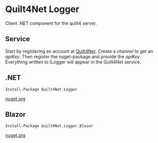 # Quilt4Net Logger
Client .NET component for the quilt4 server.

## Service
Start by registering an account at [Quilt4Net](https://quilt4net.com).
Create a *channel* to get an *apiKey*.
Then register the nuget-package and provide the *apiKey*.
Everything written to ILogger will appear in the Quilt4Net service.

## .NET
`Install-Package Quilt4Net.Logger`

[nuget.org](https://www.nuget.org/packages/Quilt4Net.Logger#readme-body-tab)


## Blazor
`Install-Package Quilt4Net.Logger.Blazor`

[nuget.org](https://www.nuget.org/packages/Quilt4Net.Logger.Blazor#readme-body-tab)


